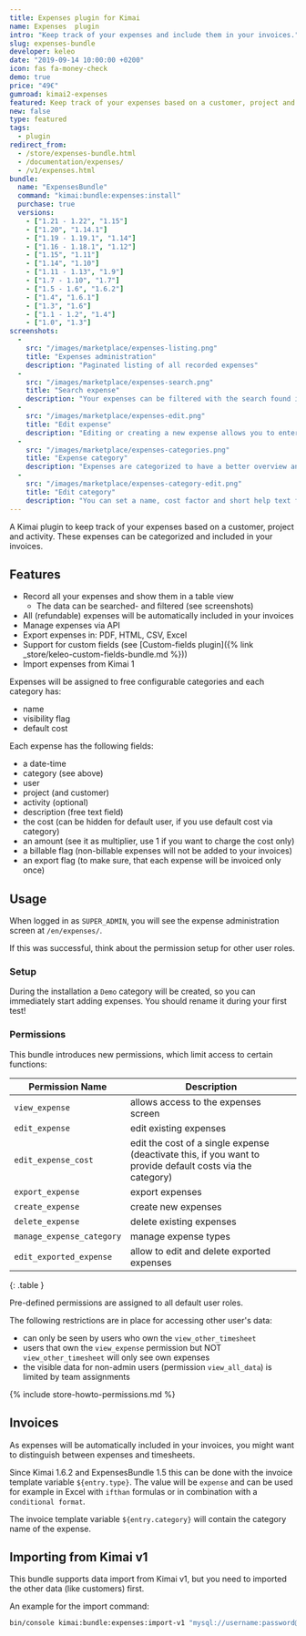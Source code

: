 ```yaml
---
title: Expenses plugin for Kimai
name: Expenses  plugin
intro: "Keep track of your expenses and include them in your invoices."
slug: expenses-bundle
developer: keleo
date: "2019-09-14 10:00:00 +0200"
icon: fas fa-money-check
demo: true 
price: "49€"
gumroad: kimai2-expenses
featured: Keep track of your expenses based on a customer, project and activity. These expenses can be categorized and included in your invoices.  
new: false
type: featured
tags:
  - plugin
redirect_from:
  - /store/expenses-bundle.html
  - /documentation/expenses/
  - /v1/expenses.html
bundle:
  name: "ExpensesBundle"
  command: "kimai:bundle:expenses:install"
  purchase: true
  versions:
    - ["1.21 - 1.22", "1.15"]
    - ["1.20", "1.14.1"]
    - ["1.19 - 1.19.1", "1.14"]
    - ["1.16 - 1.18.1", "1.12"]
    - ["1.15", "1.11"]
    - ["1.14", "1.10"]
    - ["1.11 - 1.13", "1.9"]
    - ["1.7 - 1.10", "1.7"]
    - ["1.5 - 1.6", "1.6.2"]
    - ["1.4", "1.6.1"]
    - ["1.3", "1.6"]
    - ["1.1 - 1.2", "1.4"]
    - ["1.0", "1.3"]
screenshots:
  - 
    src: "/images/marketplace/expenses-listing.png"
    title: "Expenses administration"
    description: "Paginated listing of all recorded expenses"
  - 
    src: "/images/marketplace/expenses-search.png"
    title: "Search expense"
    description: "Your expenses can be filtered with the search found in multiple Kimai screens"
  - 
    src: "/images/marketplace/expenses-edit.png"
    title: "Edit expense"
    description: "Editing or creating a new expense allows you to enter these fields"
  - 
    src: "/images/marketplace/expenses-categories.png"
    title: "Expense category"
    description: "Expenses are categorized to have a better overview and filter options"
  - 
    src: "/images/marketplace/expenses-category-edit.png"
    title: "Edit category"
    description: "You can set a name, cost factor and short help text for each category"
---
```


A Kimai plugin to keep track of your expenses based on a customer, project and activity.
These expenses can be categorized and included in your invoices.

## Features

- Record all your expenses and show them in a table view
  - The data can be searched- and filtered (see screenshots)  
- All (refundable) expenses will be automatically included in your invoices
- Manage expenses via API
- Export expenses in: PDF, HTML, CSV, Excel
- Support for custom fields (see [Custom-fields plugin]({% link _store/keleo-custom-fields-bundle.md %}))
- Import expenses from Kimai 1

Expenses will be assigned to free configurable categories and each category has:
- name 
- visibility flag
- default cost

Each expense has the following fields:
- a date-time 
- category (see above) 
- user 
- project (and customer)
- activity (optional)
- description (free text field)
- the cost (can be hidden for default user, if you use default cost via category)
- an amount (see it as multiplier, use 1 if you want to charge the cost only)
- a billable flag (non-billable expenses will not be added to your invoices)
- an export flag (to make sure, that each expense will be invoiced only once)

## Usage

When logged in as `SUPER_ADMIN`, you will see the expense administration screen at `/en/expenses/`.

If this was successful, think about the permission setup for other user roles.

### Setup

During the installation a `Demo` category will be created, so you can immediately start adding expenses.
You should rename it during your first test!

### Permissions

This bundle introduces new permissions, which limit access to certain functions:

| Permission Name           | Description |
|---                        |--- |
| `view_expense`            | allows access to the expenses screen |
| `edit_expense`            | edit existing expenses |
| `edit_expense_cost`       | edit the cost of a single expense (deactivate this, if you want to provide default costs via the category) |
| `export_expense`          | export expenses |
| `create_expense`          | create new expenses |
| `delete_expense`          | delete existing expenses |
| `manage_expense_category` | manage expense types | 
| `edit_exported_expense`   | allow to edit and delete exported expenses | 
{: .table }

Pre-defined permissions are assigned to all default user roles.

The following restrictions are in place for accessing other user's data:
 - can only be seen by users who own the `view_other_timesheet` 
 - users that own the `view_expense` permission but NOT `view_other_timesheet` will only see own expenses
 - the visible data for non-admin users (permission `view_all_data`) is limited by team assignments 

{% include store-howto-permissions.md %}

## Invoices

As expenses will be automatically included in your invoices, you might want to distinguish between expenses and timesheets.

Since Kimai 1.6.2 and ExpensesBundle 1.5 this can be done with the invoice template variable `${entry.type}`.
The value will be `expense` and can be used for example in Excel with `ifthan` formulas or in combination with a `conditional format`.

The invoice template variable `${entry.category}` will contain the category name of the expense.

## Importing from Kimai v1

This bundle supports data import from Kimai v1, but you need to imported the other data (like customers) first.

An example for the import command:
```bash
bin/console kimai:bundle:expenses:import-v1 "mysql://username:password@127.0.0.1:3306/database?charset=utf8" "kimai_"
```
